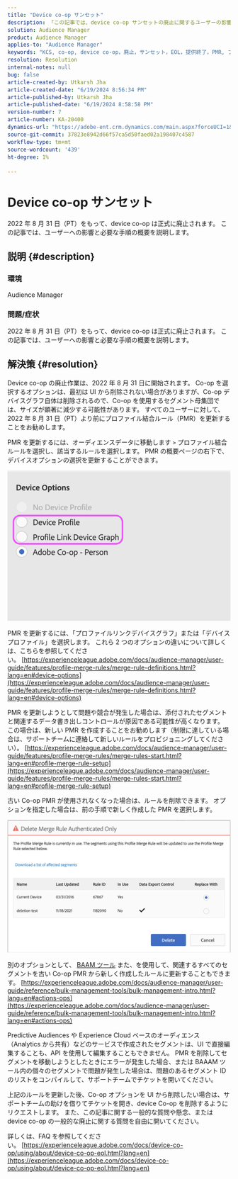 ```yaml
---
title: "Device co-op サンセット"
description: 「この記事では、device co-op サンセットの廃止に関するユーザーの影響と必要な手順を説明します」
solution: Audience Manager
product: Audience Manager
applies-to: "Audience Manager"
keywords: "KCS, co-op, device co-op，廃止，サンセット，EOL，提供終了，PMR, プロファイル結合ルール，デバイススティッチング，デバイスプロファイル"
resolution: Resolution
internal-notes: null
bug: false
article-created-by: Utkarsh Jha
article-created-date: "6/19/2024 8:56:34 PM"
article-published-by: Utkarsh Jha
article-published-date: "6/19/2024 8:58:58 PM"
version-number: 7
article-number: KA-20400
dynamics-url: "https://adobe-ent.crm.dynamics.com/main.aspx?forceUCI=1&pagetype=entityrecord&etn=knowledgearticle&id=61f96c68-7e2e-ef11-840a-00224809e160"
source-git-commit: 37823e8942d66f57ca5d50faed02a198407c4587
workflow-type: tm+mt
source-wordcount: '439'
ht-degree: 1%

---
```


# Device co-op サンセット


2022 年 8 月 31 日（PT）をもって、device co-op は正式に廃止されます。 この記事では、ユーザーへの影響と必要な手順の概要を説明します。

## 説明 {#description}


### 環境

Audience Manager

### 問題/症状

2022 年 8 月 31 日（PT）をもって、device co-op は正式に廃止されます。 この記事では、ユーザーへの影響と必要な手順の概要を説明します。


## 解決策 {#resolution}


Device co-op の廃止作業は、2022 年 8 月 31 日に開始されます。 Co-op を選択するオプションは、最初は UI から削除されない場合がありますが、Co-op デバイスグラフ自体は削除されるので、Co-op を使用するセグメント母集団では、サイズが顕著に減少する可能性があります。 すべてのユーザーに対して、2022 年 8 月 31 日（PT）より前にプロファイル結合ルール（PMR）を更新することをお勧めします。

PMR を更新するには、オーディエンスデータに移動します `>`  プロファイル結合ルールを選択し、該当するルールを選択します。 PMR の概要ページの右下で、デバイスオプションの選択を更新することができます。

![](assets/29cf3d52-d61f-ed11-b83e-0022480868ff.png)

PMR を更新するには、「プロファイルリンクデバイスグラフ」または「デバイスプロファイル」を選択します。 これら 2 つのオプションの違いについて詳しくは、こちらを参照してください。 [https://experienceleague.adobe.com/docs/audience-manager/user-guide/features/profile-merge-rules/merge-rule-definitions.html?lang=en#device-options](https://experienceleague.adobe.com/docs/audience-manager/user-guide/features/profile-merge-rules/merge-rule-definitions.html?lang=en#device-options)

PMR を更新しようとして問題や競合が発生した場合は、添付されたセグメントと関連するデータ書き出しコントロールが原因である可能性が高くなります。 この場合は、新しい PMR を作成することをお勧めします（制限に達している場合は、サポートチームに連絡して新しいルールをプロビジョニングしてください）。 [https://experienceleague.adobe.com/docs/audience-manager/user-guide/features/profile-merge-rules/merge-rules-start.html?lang=en#profile-merge-rule-setup](https://experienceleague.adobe.com/docs/audience-manager/user-guide/features/profile-merge-rules/merge-rules-start.html?lang=en#profile-merge-rule-setup)

古い Co-op PMR が使用されなくなった場合は、ルールを削除できます。 オプションを指定した場合は、前の手順で新しく作成した PMR を選択します。

![](assets/82d7968f-9950-ed11-bba2-0022480868ff.png)

別のオプションとして、 [BAAM ツール](https://experienceleague.adobe.com/docs/audience-manager/user-guide/reference/bulk-management-tools/bulk-management-intro.html?lang=en) また、を使用して、関連するすべてのセグメントを古い Co-op PMR から新しく作成したルールに更新することもできます。 [https://experienceleague.adobe.com/docs/audience-manager/user-guide/reference/bulk-management-tools/bulk-management-intro.html?lang=en#actions-ops](https://experienceleague.adobe.com/docs/audience-manager/user-guide/reference/bulk-management-tools/bulk-management-intro.html?lang=en#actions-ops)

Predictive Audiences や Experience Cloud ベースのオーディエンス（Analytics から共有）などのサービスで作成されたセグメントは、UI で直接編集することも、API を使用して編集することもできません。 PMR を削除してセグメントを移動しようとしたときにエラーが発生した場合、または BAAAM ツール内の個々のセグメントで問題が発生した場合は、問題のあるセグメント ID のリストをコンパイルして、サポートチームでチケットを開いてください。 

上記のルールを更新した後、Co-op オプションを UI から削除したい場合は、サポートチームの助けを借りてチケットを開き、device Co-op を削除するようにリクエストします。 また、この記事に関する一般的な質問や懸念、または device co-op の一般的な廃止に関する質問を自由に開いてください。

詳しくは、FAQ を参照してください。 [https://experienceleague.adobe.com/docs/device-co-op/using/about/device-co-op-eol.html?lang=en](https://experienceleague.adobe.com/docs/device-co-op/using/about/device-co-op-eol.html?lang=en)

